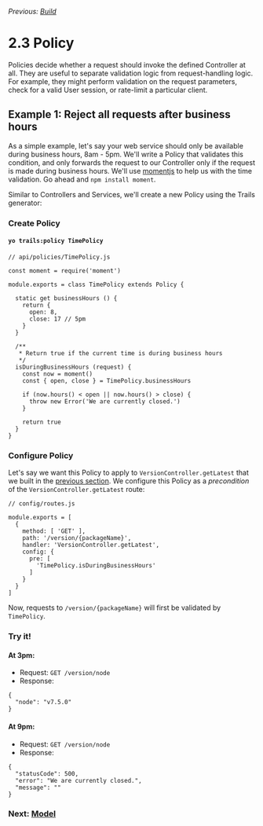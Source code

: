 *Previous: [Build](./)*

# 2.3 Policy

Policies decide whether a request should invoke the defined Controller at all. They are useful to separate validation logic from request-handling logic. For example, they might perform validation on the request parameters, check for a valid User session, or rate-limit a particular client.

## Example 1: Reject all requests after business hours

As a simple example, let's say your web service should only be available during business hours, 8am - 5pm. We'll write a Policy that validates this condition, and only forwards the request to our Controller only if the request is made during business hours. We'll use [momentjs](https://momentjs.com) to help us with the time validation. Go ahead and `npm install moment`.

Similar to Controllers and Services, we'll create a new Policy using the Trails generator:

### Create Policy

#### `yo trails:policy TimePolicy`

```es6
// api/policies/TimePolicy.js

const moment = require('moment')

module.exports = class TimePolicy extends Policy {
  
  static get businessHours () {
    return {
      open: 8,
      close: 17 // 5pm 
    }
  }

  /**
   * Return true if the current time is during business hours
   */
  isDuringBusinessHours (request) {
    const now = moment()
    const { open, close } = TimePolicy.businessHours

    if (now.hours() < open || now.hours() > close) {
      throw new Error('We are currently closed.')
    }

    return true
  }
}
```

### Configure Policy

Let's say we want this Policy to apply to `VersionController.getLatest` that we built in the [previous section](service.md). We configure this Policy as a *precondition* of the `VersionController.getLatest` route:

```es6
// config/routes.js

module.exports = [
  {
    method: [ 'GET' ],
    path: '/version/{packageName}',
    handler: 'VersionController.getLatest',
    config: {
      pre: [
        'TimePolicy.isDuringBusinessHours'
      ]
    }
  }
]
```

Now, requests to `/version/{packageName}` will first be validated by `TimePolicy`.

### Try it!

#### At 3pm:

- Request: `GET /version/node`
- Response: 
```es6on
{
  "node": "v7.5.0"
}
```

#### At 9pm:

- Request: `GET /version/node`
- Response: 
```es6on
{
  "statusCode": 500,
  "error": "We are currently closed.",
  "message": ""
}
```

### Next: [Model](model.md)
